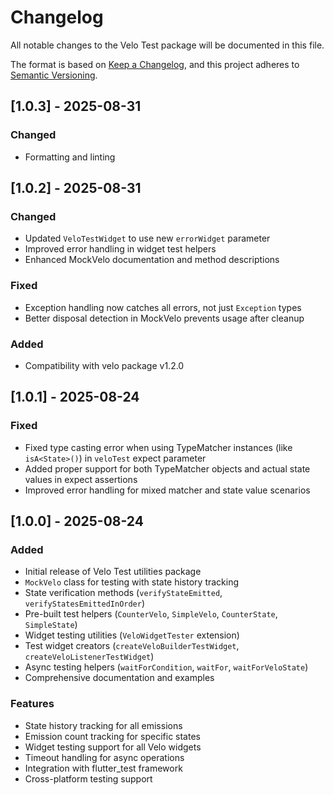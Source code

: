 # Changelog

All notable changes to the Velo Test package will be documented in this file.

The format is based on [Keep a Changelog](https://keepachangelog.com/en/1.0.0/),
and this project adheres to [Semantic Versioning](https://semver.org/spec/v2.0.0.html).

## [1.0.3] - 2025-08-31

### Changed
- Formatting and linting

## [1.0.2] - 2025-08-31

### Changed
- Updated `VeloTestWidget` to use new `errorWidget` parameter
- Improved error handling in widget test helpers
- Enhanced MockVelo documentation and method descriptions

### Fixed
- Exception handling now catches all errors, not just `Exception` types
- Better disposal detection in MockVelo prevents usage after cleanup

### Added
- Compatibility with velo package v1.2.0

## [1.0.1] - 2025-08-24

### Fixed
- Fixed type casting error when using TypeMatcher instances (like `isA<State>()`) in `veloTest` expect parameter
- Added proper support for both TypeMatcher objects and actual state values in expect assertions
- Improved error handling for mixed matcher and state value scenarios

## [1.0.0] - 2025-08-24

### Added
- Initial release of Velo Test utilities package
- `MockVelo` class for testing with state history tracking
- State verification methods (`verifyStateEmitted`, `verifyStatesEmittedInOrder`)
- Pre-built test helpers (`CounterVelo`, `SimpleVelo`, `CounterState`, `SimpleState`)
- Widget testing utilities (`VeloWidgetTester` extension)
- Test widget creators (`createVeloBuilderTestWidget`, `createVeloListenerTestWidget`)
- Async testing helpers (`waitForCondition`, `waitFor`, `waitForVeloState`)
- Comprehensive documentation and examples

### Features
- State history tracking for all emissions
- Emission count tracking for specific states
- Widget testing support for all Velo widgets
- Timeout handling for async operations
- Integration with flutter_test framework
- Cross-platform testing support